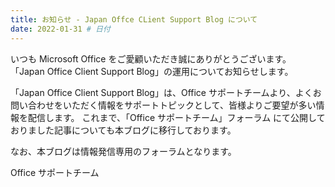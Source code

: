```yaml
---
title: お知らせ - Japan Offce CLient Support Blog について
date: 2022-01-31 # 日付
---
```


いつも Microsoft Office をご愛顧いただき誠にありがとうございます。
「Japan Office Client Support Blog」の運用についてお知らせします。

「Japan Office Client Support Blog」は、Office サポートチームより、よくお問い合わせをいただく情報をサポートトピックとして、皆様よりご要望が多い情報を配信します。
これまで、「Office サポートチーム」フォーラム にて公開しておりました記事についても本ブログに移行しております。

なお、本ブログは情報発信専用のフォーラムとなります。

Office サポートチーム